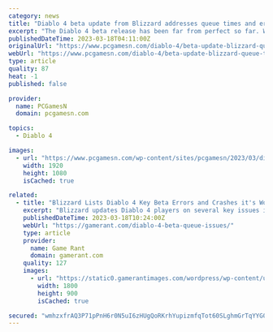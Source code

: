 ```yaml
---
category: news
title: "Diablo 4 beta update from Blizzard addresses queue times and errors"
excerpt: "The Diablo 4 beta release has been far from perfect so far. While many players have been able to dive into the early access beta for the dark fantasy RPG game and try out its first act, the initial launch has been plagued by lengthy queue times and player"
publishedDateTime: 2023-03-18T04:11:00Z
originalUrl: "https://www.pcgamesn.com/diablo-4/beta-update-blizzard-queue-times-errors"
webUrl: "https://www.pcgamesn.com/diablo-4/beta-update-blizzard-queue-times-errors"
type: article
quality: 87
heat: -1
published: false

provider:
  name: PCGamesN
  domain: pcgamesn.com

topics:
  - Diablo 4

images:
  - url: "https://www.pcgamesn.com/wp-content/sites/pcgamesn/2023/03/diablo-4-beta-update-servers-queue-times-errors.jpg"
    width: 1920
    height: 1080
    isCached: true

related:
  - title: "Blizzard Lists Diablo 4 Key Beta Errors and Crashes it's Working On"
    excerpt: "Blizzard updates Diablo 4 players on several key issues it's tracking and working to resolve while the early access beta is ongoing. To be clear, these are issues that Blizzard is actively working on, ..."
    publishedDateTime: 2023-03-18T10:24:00Z
    webUrl: "https://gamerant.com/diablo-4-beta-queue-issues/"
    type: article
    provider:
      name: Game Rant
      domain: gamerant.com
    quality: 127
    images:
      - url: "https://static0.gamerantimages.com/wordpress/wp-content/uploads/2023/03/diablo-4-beta-issues-blizzard-fixing.jpg"
        width: 1800
        height: 900
        isCached: true

secured: "wmhzxfrAQ3P71pPnH6r0N5uI6zHUgQoRKrhYupizmfqTot60SLghmGrTqYYG0aTVu+7OIc1D7FjtcO4Xdrk6xUI9HYhY/1dQdryoD/gCsYLPqK6GeBNds0LAwNb1DtW7m8cg4OvqQxLlYKOCHcNqrBQUbNAfFiz5I1VA4oZ34TWhzcFrEkI9uqRzImOXZdXPSR6iKEm8lTZaHMvJkYnhe4spjKN3q6j/H/dDTmxNECj9PTDfw0L9ijNOv+gayTuobdeRgKpMveSy/9CFB6Ekdt40WvmMd5MuoibbGFoxkKNMNVRhELyFILJ4Qi+5MfyvsZK7POh0Gxyk51MTfOjmEVc+nsgCfhVixEZhXCJBDk0=;txwhkB/96nfdZeCWGDj2OA=="
---
```


